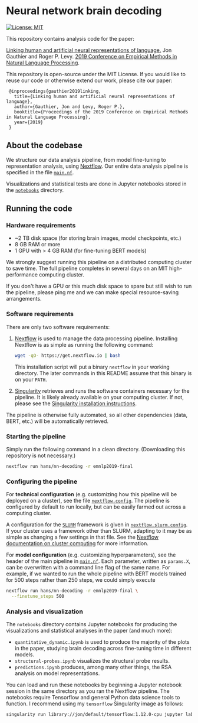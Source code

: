 # Neural network brain decoding

[![License: MIT](https://img.shields.io/badge/License-MIT-yellow.svg)](https://opensource.org/licenses/MIT)

This repository contains analysis code for the paper:

[Linking human and artificial neural representations of language.][3]
Jon Gauthier and Roger P. Levy.
[2019 Conference on Empirical Methods in Natural Language Processing][2].

This repository is open-source under the MIT License. If you would like to
reuse our code or otherwise extend our work, please cite our paper:

     @inproceedings{gauthier2019linking,
       title={Linking human and artificial neural representations of language},
       author={Gauthier, Jon and Levy, Roger P.},
       booktitle={Proceedings of the 2019 Conference on Empirical Methods in Natural Language Processing},
       year={2019}
     }

## About the codebase

We structure our data analysis pipeline, from model fine-tuning to
representation analysis, using [Nextflow][4]. Our entire data analysis pipeline
is specified in the file [`main.nf`](main.nf).

Visualizations and statistical tests are done in Jupyter notebooks stored in
the [`notebooks`](notebooks) directory.

## Running the code

### Hardware requirements

- ~2 TB disk space (for storing brain images, model checkpoints, etc.)
- 8 GB RAM or more
- 1 GPU with > 4 GB RAM (for fine-tuning BERT models)

We strongly suggest running this pipeline on a distributed computing cluster to
save time. The full pipeline completes in several days on an MIT
high-performance computing cluster.

If you don't have a GPU or this much disk space to spare but still wish to run
the pipeline, please ping me and we can make special resource-saving
arrangements.

### Software requirements

There are only two software requirements:

1. [Nextflow][4] is used to manage the data processing pipeline. Installing
   Nextflow is as simple as running the following command:

   ```bash
   wget -qO- https://get.nextflow.io | bash
   ```

   This installation script will put a binary `nextflow` in your working
   directory. The later commands in this README assume that this binary is on
   your `PATH`.
2. [Singularity][5] retrieves and runs the software containers necessary for
   the pipeline. It is likely already available on your computing cluster. If
   not, please see the [Singularity installation instructions][6].

The pipeline is otherwise fully automated, so all other dependencies
(data, BERT, etc.) will be automatically retrieved.

### Starting the pipeline

Simply run the following command in a clean directory.
(Downloading this repository is not necessary.)

```bash
nextflow run hans/nn-decoding -r emnlp2019-final
```

### Configuring the pipeline

For **technical configuration** (e.g. customizing how this pipeline will be
deployed on a cluster), see the file [`nextflow.config`](nextflow.config). The
pipeline is configured by default to run locally, but can be easily farmed out
across a computing cluster.

A configuration for the [`SLURM`][6] framework is given in
[`nextflow.slurm.config`](nextflow.slurm.config). If your cluster uses a
framework other than SLURM, adapting to it may be as simple as changing a few
settings in that file. See the [Nextflow documentation on cluster computing][7]
for more information.

For **model configuration** (e.g. customizing hyperparameters), see the header
of the main pipeline in [`main.nf`](main.nf). Each parameter, written as `params.X`,
can be overwritten with a command line flag of the same name. For example, if
we wanted to run the whole pipeline with BERT models trained for 500 steps
rather than 250 steps, we could simply execute

```bash
nextflow run hans/nn-decoding -r emnlp2019-final \
  --finetune_steps 500
```

### Analysis and visualization

The `notebooks` directory contains Jupyter notebooks for producing the
visualizations and statistical analyses in the paper (and much more):

- `quantitative_dynamic.ipynb` is used to produce the majority of the plots in
  the paper, studying brain decoding across fine-tuning time in different
  models.
- `structural-probes.ipynb` visualizes the structural probe results.
- `predictions.ipynb` produces, among many other things, the RSA analysis on
  model representations.

You can load and run these notebooks by beginning a Jupyter notebook session in
the same directory as you ran the Nextflow pipeline. The notebooks require
Tensorflow and general Python data science tools to function. I recommend using
my `tensorflow` Singularity image as follows:

```bash
singularity run library://jon/default/tensorflow:1.12.0-cpu jupyter lab
```


[1]: https://doi.org/10.1038/s41467-018-03068-4
[2]: https://www.emnlp-ijcnlp2019.org
[3]: TODO
[4]: https://www.nextflow.io
[5]: https://sylabs.io/singularity/
[6]: https://slurm.schedmd.com/overview.html
[7]: https://www.nextflow.io/docs/latest/executor.html
